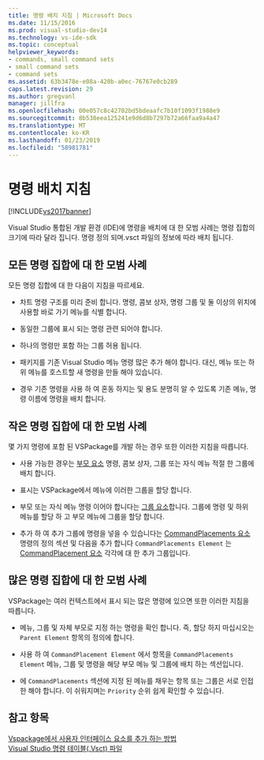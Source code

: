 ```yaml
---
title: 명령 배치 지침 | Microsoft Docs
ms.date: 11/15/2016
ms.prod: visual-studio-dev14
ms.technology: vs-ide-sdk
ms.topic: conceptual
helpviewer_keywords:
- commands, small command sets
- small command sets
- command sets
ms.assetid: 63b3478e-e08a-420b-a0ec-76767e0cb289
caps.latest.revision: 29
ms.author: gregvanl
manager: jillfra
ms.openlocfilehash: 00e057c8c42702bd5bdeaafc7b10f1093f1988e9
ms.sourcegitcommit: 8b538eea125241e9d6d8b7297b72a66faa9a4a47
ms.translationtype: MT
ms.contentlocale: ko-KR
ms.lasthandoff: 01/23/2019
ms.locfileid: "58981781"
---
```

# <a name="command-placement-guidelines"></a>명령 배치 지침
[!INCLUDE[vs2017banner](../../includes/vs2017banner.md)]

Visual Studio 통합된 개발 환경 (IDE)에 명령을 배치에 대 한 모범 사례는 명령 집합의 크기에 따라 달라 집니다. 명령 정의 되며.vsct 파일의 정보에 따라 배치 됩니다.  
  
## <a name="best-practices-for-all-command-sets"></a>모든 명령 집합에 대 한 모범 사례  
 모든 명령 집합에 대 한 다음이 지침을 따르세요.  
  
-   차트 명령 구조를 미리 준비 합니다. 명령, 콤보 상자, 명령 그룹 및 둘 이상의 위치에 사용할 바로 가기 메뉴를 식별 합니다.  
  
-   동일한 그룹에 표시 되는 명령 관련 되어야 합니다.  
  
-   하나의 명령만 포함 하는 그룹 허용 됩니다.  
  
-   패키지를 기존 Visual Studio 메뉴 명령 많은 추가 해야 합니다. 대신, 메뉴 또는 하위 메뉴를 호스트할 새 명령을 만들 해야 있습니다.  
  
-   경우 기존 명령을 사용 하 여 혼동 하지는 및 용도 분명히 알 수 있도록 기존 메뉴, 명령 이름에 명령을 배치 합니다.  
  
## <a name="best-practices-for-small-command-sets"></a>작은 명령 집합에 대 한 모범 사례  
 몇 가지 명령에 포함 된 VSPackage를 개발 하는 경우 또한 이러한 지침을 따릅니다.  
  
-   사용 가능한 경우는 [부모 요소](../../extensibility/parent-element.md) 명령, 콤보 상자, 그룹 또는 자식 메뉴 적절 한 그룹에 배치 합니다.  
  
-   표시는 VSPackage에서 메뉴에 이러한 그룹을 할당 합니다.  
  
-   부모 또는 자식 메뉴 명령 이어야 합니다는 [그룹 요소](../../extensibility/group-element.md)합니다. 그룹에 명령 및 하위 메뉴를 할당 하 고 부모 메뉴에 그룹을 할당 합니다.  
  
-   추가 하 여 추가 그룹에 명령을 넣을 수 있습니다는 [CommandPlacements 요소](../../extensibility/commandplacements-element.md) 명령의 정의 섹션 및 다음을 추가 합니다 `CommandPlacements Element` 는 [CommandPlacement 요소](../../extensibility/commandplacement-element.md) 각각에 대 한 추가 그룹입니다.  
  
## <a name="best-practices-for-large-command-sets"></a>많은 명령 집합에 대 한 모범 사례  
 VSPackage는 여러 컨텍스트에서 표시 되는 많은 명령에 있으면 또한 이러한 지침을 따릅니다.  
  
-   메뉴, 그룹 및 자체 부모로 지정 하는 명령을 확인 합니다. 즉, 할당 하지 마십시오는 `Parent Element` 항목의 정의에 합니다.  
  
-   사용 하 여 `CommandPlacement Element` 에서 항목을 `CommandPlacements Element` 메뉴, 그룹 및 명령을 해당 부모 메뉴 및 그룹에 배치 하는 섹션입니다.  
  
-   에 `CommandPlacements` 섹션에 지정 된 메뉴를 채우는 항목 또는 그룹은 서로 인접 한 해야 합니다. 이 쉬워지며는 `Priority` 순위 쉽게 확인할 수 있습니다.  
  
## <a name="see-also"></a>참고 항목  
 [Vspackage에서 사용자 인터페이스 요소를 추가 하는 방법](../../extensibility/internals/how-vspackages-add-user-interface-elements.md)   
 [Visual Studio 명령 테이블(.Vsct) 파일](../../extensibility/internals/visual-studio-command-table-dot-vsct-files.md)
